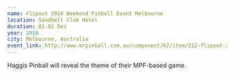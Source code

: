 ```yaml
---
name: Flipout 2018 Weekend Pinball Event Melbourne
location: Sandbelt Club Hotel
duration: 01-02 Dez
year: 2018
city: Melbourne, Australia
event_link: http://www.mrpinball.com.au/component/k2/item/212-flipout-2018-weekend-pinball-event-melbourne-dec-1st-2nd
---
```

Haggis Pinball will reveal the theme of their MPF-based game.
